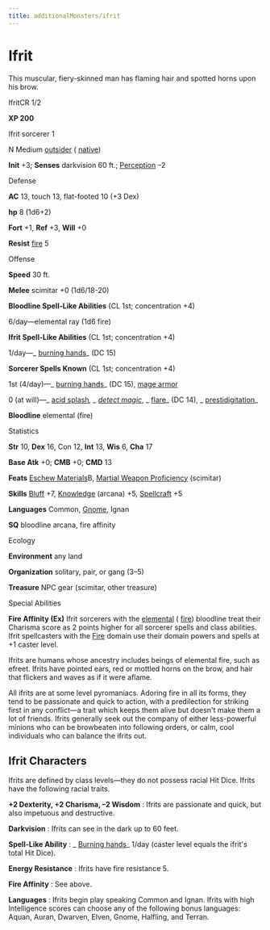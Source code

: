 ```yaml
---
title: additionalMonsters/ifrit
---
```

# Ifrit

This muscular, fiery-skinned man has flaming hair and spotted horns upon his brow.

IfritCR 1/2

**XP 200**

Ifrit sorcerer 1

N Medium [outsider](monsters/creatureTypes#_outsider) ( [native](monsters/creatureTypes#_native-subtype))

**Init** +3; **Senses** darkvision 60 ft.; [Perception](additionalMonsters/../skills/perception#_perception) –2

Defense

**AC** 13, touch 13, flat-footed 10 (+3 Dex)

**hp** 8 (1d6+2)

**Fort** +1, **Ref** +3, **Will** +0

**Resist** [fire](monsters/creatureTypes#_fire-subtype) 5

Offense

**Speed** 30 ft.

**Melee** scimitar +0 (1d6/18-20)

**Bloodline Spell-Like Abilities** (CL 1st; concentration +4)

6/day—elemental ray (1d6 fire)

**Ifrit Spell-Like Abilities** (CL 1st; concentration +4)

1/day—_ [burning hands](additionalMonsters/../spells/burningHands#_burning-hands)_ (DC 15)

**Sorcerer Spells Known** (CL 1st; concentration +4)

1st (4/day)—_ [burning hands](additionalMonsters/../spells/burningHands#_burning-hands)_ (DC 15), [mage armor](additionalMonsters/../spells/mageArmor#_mage-armor)

0 (at will)—_ [acid splash](additionalMonsters/../spells/acidSplash#_acid-splash)_, _ [detect magic](additionalMonsters/../spells/detectMagic#_detect-magic)_, _ [flare](additionalMonsters/../spells/flare#_flare)_ (DC 14), _ [prestidigitation](additionalMonsters/../spells/prestidigitation#_prestidigitation)_

**Bloodline** elemental (fire)

Statistics

**Str** 10, **Dex** 16, Con 12, **Int** 13, **Wis** 6, **Cha** 17

**Base Atk** +0; **CMB** +0; **CMD** 13

**Feats** [Eschew Materials](additionalMonsters/../feats#_eschew-materials)B, [Martial Weapon Proficiency](additionalMonsters/../feats#_martial-weapon-proficiency) (scimitar)

**Skills** [Bluff](additionalMonsters/../skills/bluff#_bluff) +7, [Knowledge](additionalMonsters/../skills/knowledge#_knowledge) (arcana) +5, [Spellcraft](additionalMonsters/../skills/spellcraft#_spellcraft) +5

**Languages** Common, [Gnome](monsters/creatureTypes#_gnome-subtype), Ignan

**SQ** bloodline arcana, fire affinity

Ecology

**Environment** any land

**Organization** solitary, pair, or gang (3–5)

**Treasure** NPC gear (scimitar, other treasure)

Special Abilities

**Fire Affinity (Ex)** Ifrit sorcerers with the [elemental](monsters/creatureTypes#_elemental-subtype) ( [fire](monsters/creatureTypes#_fire-subtype)) bloodline treat their Charisma score as 2 points higher for all sorcerer spells and class abilities. Ifrit spellcasters with the [Fire](monsters/creatureTypes#_fire-subtype) domain use their domain powers and spells at +1 caster level.

Ifrits are humans whose ancestry includes beings of elemental fire, such as efreet. Ifrits have pointed ears, red or mottled horns on the brow, and hair that flickers and waves as if it were aflame.

All ifrits are at some level pyromaniacs. Adoring fire in all its forms, they tend to be passionate and quick to action, with a predilection for striking first in any conflict—a trait which keeps them alive but doesn't make them a lot of friends. Ifrits generally seek out the company of either less-powerful minions who can be browbeaten into following orders, or calm, cool individuals who can balance the ifrits out.

## Ifrit Characters

Ifrits are defined by class levels—they do not possess racial Hit Dice. Ifrits have the following racial traits.

**+2 Dexterity, +2 Charisma, –2 Wisdom** : Ifrits are passionate and quick, but also impetuous and destructive.

**Darkvision** : Ifrits can see in the dark up to 60 feet.

**Spell-Like Ability** : _ [Burning hands](additionalMonsters/../spells/burningHands#_burning-hands)_ 1/day (caster level equals the ifrit's total Hit Dice).

**Energy Resistance** : Ifrits have fire resistance 5.

**Fire Affinity** : See above.

**Languages** : Ifrits begin play speaking Common and Ignan. Ifrits with high Intelligence scores can choose any of the following bonus languages: Aquan, Auran, Dwarven, Elven, Gnome, Halfling, and Terran.

